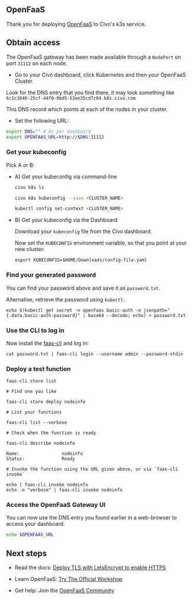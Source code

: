 ## OpenFaaS

Thank you for deploying [OpenFaaS](https://github.com/openfaas/faas) to Civo's k3s service.

## Obtain access

The OpenFaaS gateway has been made available through a `NodePort` on port `31112` on each node.

* Go to your Civo dashboard, click Kubernetes and then your OpenFaaS Cluster.

Look for the DNS entry that you find there, it may look something like `6c1c1646-25cf-44f0-9bd5-53ee35cd7c84.k8s.civo.com`

This DNS record which points at each of the nodes in your cluster.

* Set the following URL:

```sh
export DNS="" # As per dashboard
export OPENFAAS_URL=http://$DNS:31112
```

### Get your kubeconfig

Pick A or B:

* A) Get your kubeconfig via command-line

    ```sh
    civo k8s ls

    civo k8s kubeconfig --save <CLUSTER_NAME>

    kubectl config set-context <CLUSTER_NAME>
    ```

* B) Get your kubeconfig via the Dashboard

    Download your `kubeconfig` file from the Civo dashboard.

    Now set the `KUBECONFIG` environment variable, so that you point at your new cluster:

    ```
    export KUBECONFIG=$HOME/Downloads/config-file.yaml
    ```

### Find your generated password

You can find your password above and save it as `password.txt`.

Alternative, retrieve the password using `kubectl`:

```
echo $(kubectl get secret -n openfaas basic-auth -o jsonpath="{.data.basic-auth-password}" | base64 --decode; echo) > password.txt
```

### Use the CLI to log in

Now install the [faas-cli](http://github.com/openfaas/faas-cli) and log in:

```
cat password.txt | faas-cli login --username admin --password-stdin
```

### Deploy a test function

```
faas-cli store list

# Find one you like

faas-cli store deploy nodeinfo

# List your functions

faas-cli list --verbose

# Check when the function is ready

faas-cli describe nodeinfo

Name:                nodeinfo
Status:              Ready

# Invoke the function using the URL given above, or via `faas-cli invoke`

echo | faas-cli invoke nodeinfo
echo -n "verbose" | faas-cli invoke nodeinfo
```

### Access the OpenFaaS Gateway UI

You can now use the DNS entry you found earlier in a web-browser to access your dashboard.

```sh
echo $OPENFAAS_URL
```

## Next steps

* Read the docs: [Deploy TLS with LetsEncrypt to enable HTTPS](https://docs.openfaas.com/reference/ssl/kubernetes-with-cert-manager/)

* Learn OpenFaaS: [Try The Official Workshop](https://github.com/openfaas/workshop)

* Get help: Join the [OpenFaaS Community](https://docs.openfaas.com/community/)
